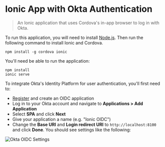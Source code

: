 # Ionic App with Okta Authentication

> An Ionic application that uses Cordova's in-app browser to log in with Okta.

To run this application, you will need to install [Node.js](https://nodejs.org/). Then run the following command to install Ionic and Cordova.

```
npm install -g cordova ionic
```

You'll need be able to run the application:

```
npm install
ionic serve
```

To integrate Okta's Identity Platform for user authentication, you'll first need to:

* [Register](https://www.okta.com/developer/signup/) and create an OIDC application
* Log in to your Okta account and navigate to **Applications > Add Application** 
* Select **SPA** and click **Next**
* Give your application a name (e.g. "Ionic OIDC")
* Change the **Base URI** and **Login redirect URI** to `http://localhost:8100` and click **Done**. You should see settings like the following:

![Okta OIDC Settings](https://cdn.scotch.io/22364/h8AoHSHzTISJE44riOGi_oidc-settings.png)
